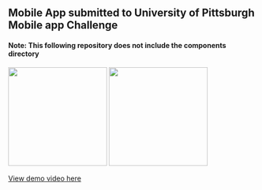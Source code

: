 ## Mobile App submitted to University of Pittsburgh Mobile app Challenge
#### Note: This following repository does not include the components directory


<img src="http://niksingh.net/img/PittitionHome.png" width="200" /> <img src="http://niksingh.net/img/PittitionPage.png" width="200" />

[View demo video here](https://www.youtube.com/watch?v=3CFOHVC-k0w)